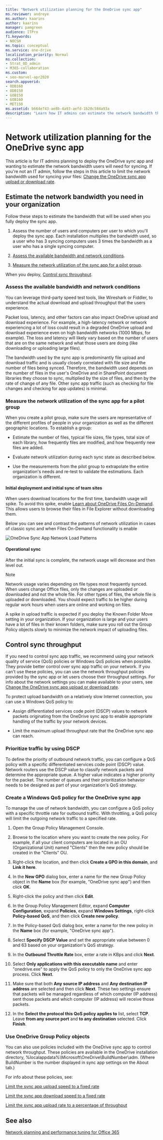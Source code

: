 ```yaml
---
title: "Network utilization planning for the OneDrive sync app"
ms.reviewer: andreye
ms.author: kaarins
author: kaarins
manager: pamgreen
audience: ITPro
f1.keywords:
- NOCSH
ms.topic: conceptual
ms.service: one-drive
localization_priority: Normal
ms.collection: 
- Strat_OD_admin
- M365-collaboration
ms.custom:
- seo-marvel-apr2020
search.appverid:
- ODB160
- ODB150
- GOB150
- GOB160
- MET150
ms.assetid: b664e743-ae8b-4a93-aefd-1b20c584a93a
description: "Learn how IT admins can estimate the network bandwidth that users will need to sync their files with the OneDrive sync app."
---
```


# Network utilization planning for the OneDrive sync app

This article is for IT admins planning to deploy the OneDrive sync app and wanting to estimate the network bandwidth users will need for syncing. If you're not an IT admin, follow the steps in this article to limit the network bandwidth used for syncing your files: [Change the OneDrive sync app upload or download rate](https://support.office.com/article/71cc69da-2371-4981-8cc8-b4558bdda56e).
  
## Estimate the network bandwidth you need in your organization

Follow these steps to estimate the bandwidth that will be used when you fully deploy the sync app.
  
1. Assess the number of users and computers per user to which you'll deploy the sync app. Each installation multiplies the bandwidth used, so a user who has 3 syncing computers uses 3 times the bandwidth as a user who has a single syncing computer.
    
2. [Assess the available bandwidth and network conditions](network-utilization-planning.md#AssessAvailableBandwidth).
    
3. [Measure the network utilization of the sync app for a pilot group](network-utilization-planning.md#MeasureNetworkUtilization).
    
When you deploy, [Control sync throughput](network-utilization-planning.md#ControlSyncThroughput).
  
### Assess the available bandwidth and network conditions
<a name="AssessAvailableBandwidth"> </a>

You can leverage third-party speed test tools, like Wireshark or Fiddler, to understand the actual download and upload throughput that the users experience. 
  
Packet loss, latency, and other factors can also impact OneDrive upload and download experience. For example, a high-latency network or network experiencing a lot of loss could result in a degraded OneDrive upload and download experience even on high bandwidth networks (1000 Mbps, for example). The loss and latency will likely vary based on the number of users that are on the same network and what those users are doing (like downloading or uploading large files).
  
The bandwidth used by the sync app is predominantly file upload and download traffic and is usually closely correlated with file size and the number of files being synced. Therefore, the bandwidth used depends on the number of files in the user's OneDrive and in SharePoint document libraries they choose to sync, multiplied by the size of files, and then by the rate of change of any file. Other sync app traffic (such as checking for file changes and checking for app updates) is minimal.
  
### Measure the network utilization of the sync app for a pilot group
<a name="MeasureNetworkUtilization"> </a>

When you create a pilot group, make sure the users are representative of the different profiles of people in your organization as well as the different geographic locations. To establish a group:
  
- Estimate the number of files, typical file sizes, file types, total size of each library, how frequently files are modified, and how frequently new files are added.
    
- Evaluate network utilization during each sync state as described below.
    
- Use the measurements from the pilot group to extrapolate the entire organization's needs and re-test to validate the estimations. Each organization is different.
    
#### Initial deployment and initial sync of team sites

When users download locations for the first time, bandwidth usage will spike. To avoid this spike, enable [Learn about OneDrive Files On-Demand](https://support.office.com/article/0e6860d3-d9f3-4971-b321-7092438fb38e). This allows users to browse their files in File Explorer without downloading them.
  
Below you can see and contrast the patterns of network utilization in cases of classic sync and when Files On-Demand functionality is enable
  
![OneDrive Sync App Network Load Patterns](media/6c03ed78-0575-454a-9cf0-989c7ae7451a.png)
  
#### Operational sync

After the initial sync is complete, the network usage will decrease and then level out. 
  
> [!NOTE]
> Network usage varies depending on file types most frequently synced. When users change Office files, only the changes are uploaded or downloaded and not the whole file. For other types of files, the whole file is uploaded or downloaded. You should expect traffic to be higher during regular work hours when users are online and working on files. 

A spike in upload traffic is expected if you deploy the Known Folder Move setting in your organization. If your organization is large and your users have a lot of files in their known folders, make sure you roll out the Group Policy objects slowly to minimize the network impact of uploading files.
  
## Control sync throughput
<a name="ControlSyncThroughput"> </a>

If you need to control sync app traffic, we recommend using your network quality of service (QoS) policies or Windows QoS policies when possible. They provide better control over sync app traffic on your network. If you can't use these policies, you can use the network throughput policies provided by the sync app or let users choose their throughput settings. For info about the network settings you can make available to your users, see [Change the OneDrive sync app upload or download rate](https://support.office.com/article/71cc69da-2371-4981-8cc8-b4558bdda56e).
  
To protect upload bandwidth on a relatively slow Internet connection, you can use a Windows QoS policy to:
  
- Assign differentiated services code point (DSCP) values to network packets originating from the OneDrive sync app to enable appropriate handling of the traffic by your network devices. 
    
- Limit the maximum upload throughput rate that the OneDrive sync app can reach.
    
### Prioritize traffic by using DSCP

To define the priority of outbound network traffic, you can configure a QoS policy with a specific differentiated services code point (DSCP) value. Network routers use the DSCP value to classify network packets and determine the appropriate queue. A higher value indicates a higher priority for the packet. The number of queues and their prioritization behavior needs to be designed as part of your organization's QoS strategy.
  
### Create a Windows QoS policy for the OneDrive sync app

To manage the use of network bandwidth, you can configure a QoS policy with a specific throttle rate for outbound traffic. With throttling, a QoS policy will limit the outgoing network traffic to a specified rate.
  
1. Open the Group Policy Management Console.
    
2. Browse to the location where you want to create the new policy. For example, if all your client computers are located in an OU (Organizational Unit) named "Clients" then the new policy should be created in the "Clients" OU. 
    
3. Right-click the location, and then click **Create a GPO in this domain**, and **Link it here**. 
    
4. In the **New GPO** dialog box, enter a name for the new Group Policy object in the **Name** box (for example, "OneDrive sync app") and then click **OK**. 
    
5. Right-click the policy and then click **Edit**. 
    
6. In the Group Policy Management Editor, expand **Computer Configuration**, expand **Policies**, expand **Windows Settings**, right-click **Policy-based QoS**, and then click **Create new policy**. 
    
7. In the Policy-based QoS dialog box, enter a name for the new policy in the **Name** box (for example, "OneDrive sync app"). 
    
8. Select **Specify DSCP Value** and set the appropriate value between 0 and 63 based on your organization's QoS strategy. 
    
9. In the **Outbound Throttle Rate** box, enter a rate in KBps and click **Next**. 
    
10. Select **Only applications with this executable name** and enter "onedrive.exe" to apply the QoS policy to only the OneDrive sync app process. Click **Next**. 
    
11. Make sure that both **Any source IP address** and **Any destination IP address** are selected and then click **Next**. These two settings ensure that packets will be managed regardless of which computer (IP address) sent those packets and which computer (IP address) will receive those packets. 
    
12. In the **Select the protocol this QoS policy applies to** list, select **TCP**. Leave **from any source port** and **to any destination** selected. Click **Finish**.
    
### Use OneDrive Group Policy objects

You can also use policies included with the OneDrive sync app to control network throughput. These policies are available in the OneDrive installation directory, %localappdata%\Microsoft\OneDrive\BuildNumber\adm\. (Where BuildNumber is the number displayed in sync app settings on the About tab.)
  
For info about these policies, see:
  
[Limit the sync app upload speed to a fixed rate](use-group-policy.md#UploadBandwidthLimit)
  
[Limit the sync app download speed to a fixed rate](use-group-policy.md#DownloadBandwidthLimit)
  
[Limit the sync app upload rate to a percentage of throughput](use-group-policy.md#AutomaticUploadBandwidthPercentage)
  
## See also
<a name="ControlSyncThroughput"> </a>

[Network planning and performance tuning for Office 365](/office365/enterprise/network-planning-and-performance)

